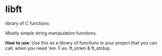 # libft
library of C functions

Mostly simple string manipulation functions.

**How to use**:
Use this as a library of functions in your project that you can call, when you need 'em.
F.ex. ft_strlen & ft_strdup.
